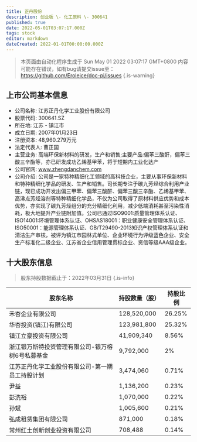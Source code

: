 ```yaml
---
title: 正丹股份
description: 创业板 \- 化工原料 \- 300641
published: true
date: 2022-05-01T03:07:17.000Z
tags: stock
editor: markdown
dateCreated: 2022-01-01T00:00:00.000Z
---
```


> 本页面由自动化程序生成于 Sun May 01 2022 03:07:17 GMT+0800
> 内容可能存在错误，如有bug请提交issue至：https://github.com/Eroleice/doc-pi/issues
{.is-warning}

## 上市公司基本信息
- 公司名称: 江苏正丹化学工业股份有限公司
- 股票代码: 300641.SZ
- 所在地: 江苏 - 镇江市
- 成立日期: 2007年01月23日
- 注册资本: 48,960.279万元
- 法定代表人: 曹正国
- 主营业务: 高端环保新材料的研发，生产和销售;主要产品:偏苯三酸酐，偏苯三酸三辛酯等，亦已研发成功乙烯基甲苯，将于短期内工业化达产
- 公司官网: www.zhengdanchem.com
- 公司介绍: 公司是一家特种精细化工领域的高科技企业，主要从事环保新材料和特种精细化学品的研发、生产和销售。司长期专注于碳九芳烃综合利用产业链，现已成功开发出偏三甲苯、偏苯三酸酐、偏苯三酸三辛酯、乙烯基甲苯、高沸点芳烃溶剂等特种精细化学品，不仅为公司取得了原材料供应优势和成本优势，亦实现了碳九芳烃组分的充分精细化利用，减少低端消耗甚至污染性消耗，极大地提升产业链附加值。公司已通过ISO9001:质量管理体系认证、ISO14001:环境管理体系认证、OHSAS18001：职业健康安全管理体系认证、ISO50001：能源管理体系认证、GB/T29490-2013知识产权管理体系认证和清洁生产审核，被评为镇江市园林式单位、企业环境行为评级蓝色企业、安全生产标准化二级企业、江苏省企业信用管理贯标企业、资信等级AAA级企业。


## 十大股东信息
> 股东持股数据截止于：2022年03月31日
{.is-info}

| 股东名称 | 持股数量（股） | 持股比例 |
| --- | --- | --- |
| 禾杏企业有限公司 | 128,520,000 | 26.25% |
| 华杏投资(镇江)有限公司 | 123,981,800 | 25.32% |
| 镇江立豪投资有限公司 | 41,909,340 | 8.56% |
| 浙江银万斯特投资管理有限公司-银万榕树6号私募基金 | 9,792,000 | 2% |
| 江苏正丹化学工业股份有限公司-第一期员工持股计划 | 3,474,060 | 0.71% |
| 尹益 | 1,136,200 | 0.23% |
| 彭洗裕 | 1,070,000 | 0.22% |
| 孙斌 | 1,005,600 | 0.21% |
| 弘成租赁集团有限公司 | 871,000 | 0.18% |
| 常州红土创新创业投资有限公司 | 708,488 | 0.14% |




